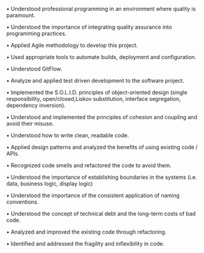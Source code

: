 • Understood professional programming in an environment where quality is paramount.

• Understood the importance of integrating quality assurance into programming practices.

• Applied Agile methodology to develop this project.

• Used appropriate tools to automate builds, deployment and configuration.

• Understood GitFlow.

• Analyze and applied test driven development to the software project.

• Implemented the S.O.L.I.D. principles of object-oriented design (single responsibility, open/closed,Liskov substitution, interface segregation, dependency inversion).

• Understood and implemented the principles of cohesion and coupling and avoid their misuse.

• Understood how to write clean, readable code.

• Applied design patterns and analyzed the benefits of using existing code / APIs.

• Recognized code smells and refactored the code to avoid them.

• Understood the importance of establishing boundaries in the systems (i.e. data, business logic, display logic)

• Understood the importance of the consistent application of naming conventions.

• Understood the concept of technical debt and the long-term costs of bad code.

• Analyzed and improved the existing code through refactoring.

• Identified and addressed the fragility and inflexibility in code.

